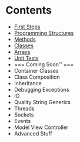 # Contents
- [First Steps](/OOP/Lectures/Lecture1.md)
- [Programming Structures](/OOP/Lectures/Lecture2.md)
- [Methods](/OOP/Lectures/Lecture3.md)
- [Classes](/OOP/Lectures/Lecture4.md)
- [Arrays](/OOP/Lectures/Lecture5.md)
- [Unit Tests](/OOP/Lectures/Lecture6.md)
- === Coming Soon™ ===
- Container Classes
- Class Composition
- Inheritance
- Debugging Exceptions
- IO
- Quality String Generics
- Threads
- Sockets
- Events
- Model View Controller
- Advanced Stuff